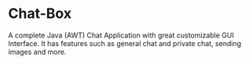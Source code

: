 # Chat-Box
A complete Java (AWT) Chat Application with great customizable GUI Interface. It has features such as general chat and private chat, sending images and more.
